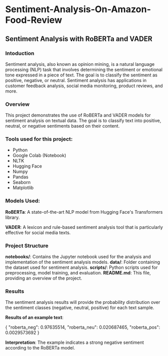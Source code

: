 # Sentiment-Analysis-On-Amazon-Food-Review
## Sentiment Analysis with RoBERTa and VADER

### Intoduction
Sentiment analysis, also known as opinion mining, is a natural language processing (NLP) task that involves determining the sentiment or emotional tone expressed in a piece of text. The goal is to classify the sentiment as positive, negative, or neutral. Sentiment analysis has applications in customer feedback analysis, social media monitoring, product reviews, and more.

### Overview
This project demonstrates the use of RoBERTa and VADER models for sentiment analysis on textual data. The goal is to classify text into positive, neutral, or negative sentiments based on their content.

### Tools used for this project:
* Python
* Google Colab (Notebook)
* NLTK
* Hugging Face
* Numpy
* Pandas
* Seaborn
* Matplotlib

### Models Used:
**RoBERTa**: A state-of-the-art NLP model from Hugging Face's Transformers library.

**VADER**: A lexicon and rule-based sentiment analysis tool that is particularly effective for social media texts.

### Project Structure
**notebooks/**: Contains the Jupyter notebook used for the analysis and implementation of the sentiment analysis models.
**data/**: Folder containing the dataset used for sentiment analysis.
**scripts/**: Python scripts used for preprocessing, model training, and evaluation.
**README.md**: This file, providing an overview of the project.

### Results
The sentiment analysis results will provide the probability distribution over the sentiment classes (negative, neutral, positive) for each text sample.

**Results of an example text**:

{
    "roberta_neg": 0.97635514,
    "roberta_neu": 0.020687465,
    "roberta_pos": 0.0029573692
}

**Interpretation**:
The example indicates a strong negative sentiment according to the RoBERTa model.

